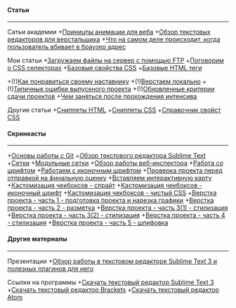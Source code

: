 #### Статьи
----------
Сатьи академии
+[Приницпы анимации для веба](http://habrahabr.ru/company/htmlacademy/blog/255583/)
+[Обзор текстовых редакторов для верстальщика](https://htmlacademy.ru/blog/40)
+[Что на самом деле происходит, когда пользователь вбивает в браузер адрес](http://habrahabr.ru/company/htmlacademy/blog/254825/)

Мои статьи
+[Загружаем файлы на сервер с помощью FTP](http://ourworkspace.ru/htmlacademy/blog/upload-file-on-server-ftp/)
+[Поговорим о CSS селекторах](http://ourworkspace.ru/htmlacademy/blog/talk-about-css-selcetors/)
+[Базовые свойства CSS](http://ourworkspace.ru/htmlacademy/blog/base-css/)
+[Базовые HTML теги](http://ourworkspace.ru/htmlacademy/blog/basic-html/)

+(!)[Как понравиться своему наставнику](http://ourworkspace.ru/htmlacademy/blog/kak-ponravitca-svoemy-nastavniky/)
+(!)[Верстаем локально](http://ourworkspace.ru/htmlacademy/blog/local-work/)
+(!)[Типичные ошибки выпускного проекта](http://ourworkspace.ru/htmlacademy/blog/%D1%82%D0%B8%D0%BF%D0%B8%D1%87%D0%BD%D1%8B%D0%B5-%D0%BE%D1%88%D0%B8%D0%B1%D0%BA%D0%B8-%D0%B2%D1%8B%D0%BF%D1%83%D1%81%D0%BA%D0%BD%D0%BE%D0%B3%D0%BE-%D0%BF%D1%80%D0%BE%D0%B5%D0%BA%D1%82%D0%B0/)
+(!)[Обновленные критерии сдачи проектов](http://ourworkspace.ru/htmlacademy/blog/%D0%BE%D0%B1%D0%BD%D0%BE%D0%B2%D0%BB%D0%B5%D0%BD%D0%BD%D1%8B%D0%B5-%D0%BA%D1%80%D0%B8%D1%82%D0%B5%D1%80%D0%B8%D0%B8-%D0%B4%D0%BB%D1%8F-%D1%81%D0%B4%D0%B0%D1%87%D0%B8-%D0%BF%D1%80%D0%BE%D0%B5%D0%BA/)
+[Чем заняться после прохождения интенсива](http://ourworkspace.ru/htmlacademy/blog/before-intensive/)

Другие статьи
+[Сниппеты HTML](https://css-tricks.com/snippets/html/)
+[Сниппеты CSS](https://css-tricks.com/snippets/css/)
+[Справочник свойст CSS](http://tympanus.net/codrops/css_reference/)

#### Скринкасты
----------
+[Основы работы с Git](https://www.youtube.com/watch?v=Oyj5yVVrT4Q)
+[Обзор текстового редактора Sublime Text](https://www.youtube.com/watch?v=zdQ8Lyg58ak)
+[Сетки](https://www.youtube.com/watch?v=ftGOG1SqMFg)
+[Модульные сетки](https://www.youtube.com/watch?v=gdzOooO4Dxo)
+[Обзор работы веб-инспектора](https://www.youtube.com/watch?v=l3IeCrGNwbM)
+[Работа со шрифтом](https://www.youtube.com/watch?v=vXxOcCBLX4w)
+[Работаем с иконочным шрифтом](https://www.youtube.com/watch?v=2-UH0bnYPHY)
+[Проверка проекта перед отправкой на финальную оценку](https://www.youtube.com/watch?v=1Fs-L46dHpM)
+[Вставляем интерактивную карту](https://www.youtube.com/watch?v=FXT0zpss2x4)
+[Кастомизация чекбоксов - спрайт](https://www.youtube.com/watch?v=1lyqVf4tftc)
+[Кастомизация чекбоксов - иконочный шрифт](https://www.youtube.com/watch?v=m0-c75v4xvs)
+[Кастомизация чекбоксов - чистый CSS](https://www.youtube.com/watch?v=EE5ZhZslhAQ)
+[Верстка проекта - часть 1 - подготовка проекта и нарезка графики](https://www.youtube.com/watch?v=zugLe8Xrpd8)
+[Верстка проекта - часть 2 - разметка](https://www.youtube.com/watch?v=vsHnPYJDBEU)
+[Верстка проекта - часть 3(1) - стилизация](https://www.youtube.com/watch?v=RqKF9azJMZA)
+[Верстка проекта - часть 3(2) - стилизация](https://www.youtube.com/watch?v=Towu-6QHc3g)
+[Верстка проекта - часть 4 - стилизация](https://www.youtube.com/watch?v=5kCTWhnU4nM)
+[Верстка проекта - часть 5 - шлифовка](https://www.youtube.com/watch?v=_8kVxOXpM_s)

#### Другие материалы
----------

Презентации
+[Обзор работы в текстовом редакторе Sublime Text 3 и полезных плагинов для него](http://aalexeev239.github.io/sublime-presentation/)

Ссылки на программы
+[Скачать текстовый редактор Sublime Text 3](http://www.sublimetext.com/3)
+[Скачать текстовый редактор Brackets](http://brackets.io/)
+[Скачать текстовый редактор Atom](https://atom.io/)
